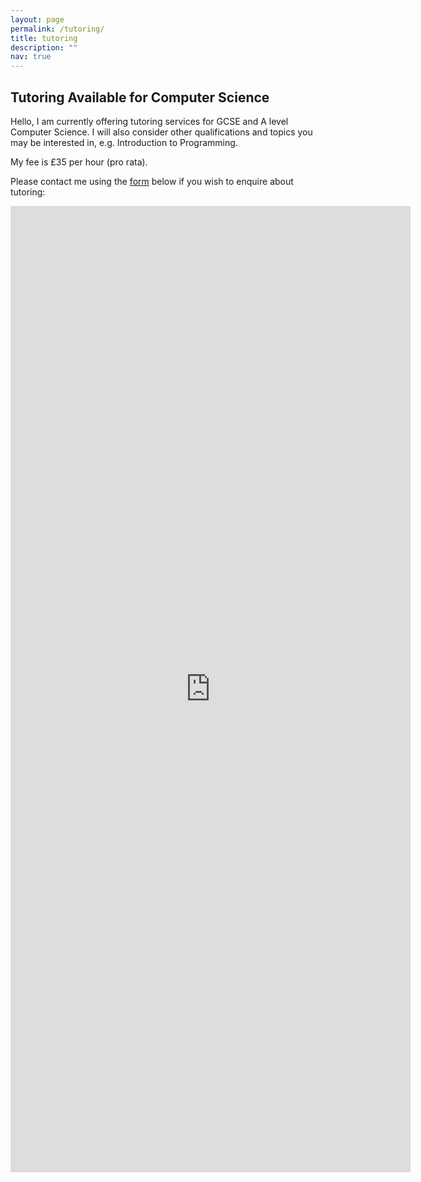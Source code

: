 ```yaml
---
layout: page
permalink: /tutoring/
title: tutoring
description: ""
nav: true
---
```


## Tutoring Available for Computer Science

Hello, I am currently offering tutoring services for GCSE and A level Computer Science. I will also consider other qualifications and topics you may be interested in, e.g. Introduction to Programming.

My fee is £35 per hour (pro rata).

Please contact me using the [form](https://forms.gle/KKe4w5DLjJeaHhsY6) below if you wish to enquire about tutoring:

<iframe src="https://docs.google.com/forms/d/e/1FAIpQLScnNn_-i5KfVOtp8PJ4_hNdNSq87OSiQ9KmxzbXgHsMQnTluQ/viewform?embedded=true" width="640" height="1546" frameborder="0" marginheight="0" marginwidth="0">Loading…</iframe>
